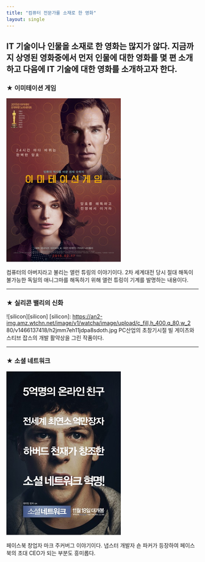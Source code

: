 ```yaml
---
title: "컴퓨터 전문가를 소재로 한 영화"
layout: single
---
```


IT 기술이나 인물을 소재로 한 영화는 많지가 않다. 지금까지 상영된 영화중에서 먼저 인물에 대한 영화를 몇 편 소개하고 다음에 IT 기술에 대한 영화를 소개하고자 한다.
---
### ★ 이미테이션 게임
![imitation](/assets/images/imitation.png)



컴퓨터의 아버지라고 불리는 앨런 튜링의 이야기이다. 2차 세계대전 당시 절대 해독이 불가능한 독일의 애니그마를 해독하기 위해 앨런 튜링이 기계를 발명하는 내용이다.

---
### ★ 실리콘 밸리의 신화
![silicon][silicon]
[silicon]:
https://an2-img.amz.wtchn.net/image/v1/watcha/image/upload/c_fill,h_400,q_80,w_2
80/v1466137418/h2jmm7eh11jdpa8sdoth.jpg
PC산업의 초창기시절 빌 게이츠와 스티브 잡스의 개발 활약상을 그린 작품이다.

---
### ★ 소셜 네트워크
[![mark](/assets/images/social.png  "더 자세한 내용을 원하시면 방문해 보세요")](https://upload.wikimedia.org/wikipedia/ko/1/17/%EC%86%8C%EC%85%9C_%EB%84%A4%ED%8A%B8%EC%9B%8C%ED%81%AC_%ED%8F%AC%EC%8A%A4%ED%84%B0.jpg)

페이스북 창업자 마크 주커버그 이야기이다. 냅스터 개발자 숀 파커가 등장하여 페이스북의 초대 CEO가 되는 부분도 흥미롭다.
